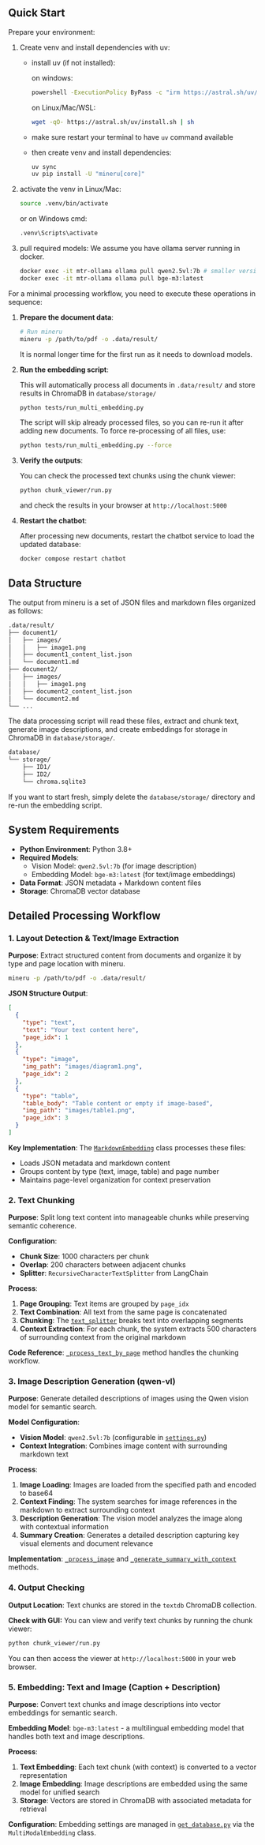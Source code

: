 ## Quick Start

Prepare your environment:
1. Create venv and install dependencies with uv:
    - install uv (if not installed):
    
      on windows:
      ```bash
      powershell -ExecutionPolicy ByPass -c "irm https://astral.sh/uv/install.ps1 | iex"
      ```
      on Linux/Mac/WSL:
      ```bash
      wget -qO- https://astral.sh/uv/install.sh | sh
      ```
    - make sure restart your terminal to have `uv` command available
    - then create venv and install dependencies:
      ```bash
      uv sync
      uv pip install -U "mineru[core]"
      ```

2. activate the venv in Linux/Mac:
    ```bash
    source .venv/bin/activate
    ```
    or on Windows cmd:
    ```bash
    .venv\Scripts\activate
    ```

3. pull required models:
    We assume you have ollama server running in docker.
    ```bash
    docker exec -it mtr-ollama ollama pull qwen2.5vl:7b # smaller version just for test
    docker exec -it mtr-ollama ollama pull bge-m3:latest
    ```

For a minimal processing workflow, you need to execute these operations in sequence:

1. **Prepare the document data**: 
    ```bash
    # Run mineru 
    mineru -p /path/to/pdf -o .data/result/
    ``` 
    It is normal longer time for the first run as it needs to download models.

2. **Run the embedding script**: 

   This will automatically process all documents in `.data/result/` and store results in ChromaDB in `database/storage/`
    ```bash
    python tests/run_multi_embedding.py
    ```
    The script will skip already processed files, so you can re-run it after adding new documents. To force re-processing of all files, use:
    ```bash
    python tests/run_multi_embedding.py --force
    ```

3. **Verify the outputs**: 

    You can check the processed text chunks using the chunk viewer:
    ```bash
    python chunk_viewer/run.py
    ```
    and check the results in your browser at `http://localhost:5000`

4. **Restart the chatbot**:
    
    After processing new documents, restart the chatbot service to load the updated database:
    ```bash
    docker compose restart chatbot
    ```

## Data Structure
The output from mineru is a set of JSON files and markdown files organized as follows:
```bash
.data/result/
├── document1/
│   ├── images/
│   │   ├── image1.png
│   ├── document1_content_list.json
│   └── document1.md
├── document2/
│   ├── images/
│   │   ├── image1.png
│   ├── document2_content_list.json
│   └── document2.md
└── ...
```
The data processing script will read these files, extract and chunk text, generate image descriptions, and create embeddings for storage in ChromaDB in `database/storage/`.
```bash
database/
└── storage/
    ├── ID1/
    ├── ID2/
    └── chroma.sqlite3
```
If you want to start fresh, simply delete the `database/storage/` directory and re-run the embedding script.

## System Requirements

- **Python Environment**: Python 3.8+
- **Required Models**: 
  - Vision Model: `qwen2.5vl:7b` (for image description)
  - Embedding Model: `bge-m3:latest` (for text/image embeddings)
- **Data Format**: JSON metadata + Markdown content files
- **Storage**: ChromaDB vector database

## Detailed Processing Workflow

### 1. Layout Detection & Text/Image Extraction

**Purpose**: Extract structured content from documents and organize it by type and page location with mineru.

```bash
mineru -p /path/to/pdf -o .data/result/
```

**JSON Structure Output**:
```json
[
  {
    "type": "text",
    "text": "Your text content here",
    "page_idx": 1
  },
  {
    "type": "image", 
    "img_path": "images/diagram1.png",
    "page_idx": 2
  },
  {
    "type": "table",
    "table_body": "Table content or empty if image-based",
    "img_path": "images/table1.png",
    "page_idx": 3
  }
]
```

**Key Implementation**: The [`MarkdownEmbedding`](database/scripts/strategy/markdown.py) class processes these files:
- Loads JSON metadata and markdown content
- Groups content by type (text, image, table) and page number
- Maintains page-level organization for context preservation

### 2. Text Chunking

**Purpose**: Split long text content into manageable chunks while preserving semantic coherence.

**Configuration**:
- **Chunk Size**: 1000 characters per chunk
- **Overlap**: 200 characters between adjacent chunks  
- **Splitter**: `RecursiveCharacterTextSplitter` from LangChain

**Process**:
1. **Page Grouping**: Text items are grouped by `page_idx`
2. **Text Combination**: All text from the same page is concatenated
3. **Chunking**: The [`text_splitter`](utils/get_database.py) breaks text into overlapping segments
4. **Context Extraction**: For each chunk, the system extracts 500 characters of surrounding context from the original markdown

**Code Reference**: [`_process_text_by_page`](database/scripts/strategy/markdown.py) method handles the chunking workflow.

### 3. Image Description Generation (qwen-vl)

**Purpose**: Generate detailed descriptions of images using the Qwen vision model for semantic search.

**Model Configuration**:
- **Vision Model**: `qwen2.5vl:7b` (configurable in [`settings.py`](utils/settings.py))
- **Context Integration**: Combines image content with surrounding markdown text

**Process**:
1. **Image Loading**: Images are loaded from the specified path and encoded to base64
2. **Context Finding**: The system searches for image references in the markdown to extract surrounding context
3. **Description Generation**: The vision model analyzes the image along with contextual information
4. **Summary Creation**: Generates a detailed description capturing key visual elements and document relevance

**Implementation**: [`_process_image`](database/scripts/strategy/markdown.py) and [`_generate_summary_with_context`](database/scripts/strategy/markdown.py) methods.

### 4. Output Checking

**Output Location**: Text chunks are stored in the `textdb` ChromaDB collection.

**Check with GUI:**
You can view and verify text chunks by running the chunk viewer:
```bash
python chunk_viewer/run.py
```
You can then access the viewer at `http://localhost:5000` in your web browser.


### 5. Embedding: Text and Image (Caption + Description)

**Purpose**: Convert text chunks and image descriptions into vector embeddings for semantic search.

**Embedding Model**: `bge-m3:latest` - a multilingual embedding model that handles both text and image descriptions.

**Process**:
1. **Text Embedding**: Each text chunk (with context) is converted to a vector representation
2. **Image Embedding**: Image descriptions are embedded using the same model for unified search
3. **Storage**: Vectors are stored in ChromaDB with associated metadata for retrieval

**Configuration**: Embedding settings are managed in [`get_database.py`](utils/get_database.py) via the `MultiModalEmbedding` class.
